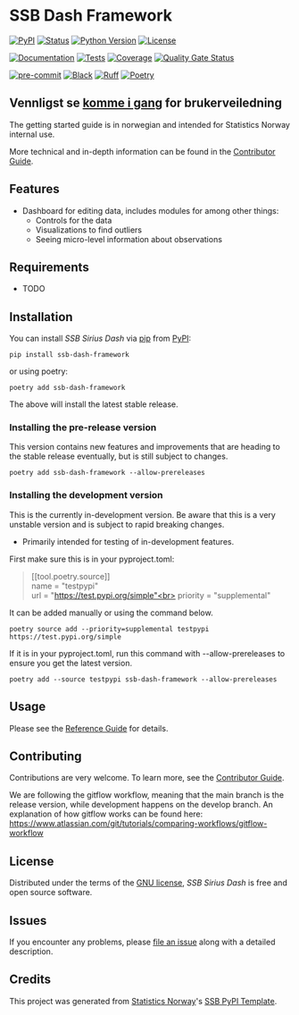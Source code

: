 # SSB Dash Framework

[![PyPI](https://img.shields.io/pypi/v/ssb-dash-framework.svg)][pypi status]
[![Status](https://img.shields.io/pypi/status/ssb-dash-framework.svg)][pypi status]
[![Python Version](https://img.shields.io/pypi/pyversions/ssb-dash-framework)][pypi status]
[![License](https://img.shields.io/pypi/l/ssb-dash-framework)][license]

[![Documentation](https://github.com/statisticsnorway/ssb-dash-framework/actions/workflows/docs.yml/badge.svg)][documentation]
[![Tests](https://github.com/statisticsnorway/ssb-dash-framework/actions/workflows/tests.yml/badge.svg)][tests]
[![Coverage](https://sonarcloud.io/api/project_badges/measure?project=statisticsnorway_ssb-dash-framework&metric=coverage)][sonarcov]
[![Quality Gate Status](https://sonarcloud.io/api/project_badges/measure?project=statisticsnorway_ssb-dash-framework&metric=alert_status)][sonarquality]

[![pre-commit](https://img.shields.io/badge/pre--commit-enabled-brightgreen?logo=pre-commit&logoColor=white)][pre-commit]
[![Black](https://img.shields.io/badge/code%20style-black-000000.svg)][black]
[![Ruff](https://img.shields.io/endpoint?url=https://raw.githubusercontent.com/astral-sh/ruff/main/assets/badge/v2.json)](https://github.com/astral-sh/ruff)
[![Poetry](https://img.shields.io/endpoint?url=https://python-poetry.org/badge/v0.json)][poetry]

[pypi status]: https://pypi.org/project/ssb-dash-framework/
[documentation]: https://statisticsnorway.github.io/ssb-dash-framework
[tests]: https://github.com/statisticsnorway/ssb-dash-framework/actions?workflow=Tests

[sonarcov]: https://sonarcloud.io/summary/overall?id=statisticsnorway_ssb-dash-framework
[sonarquality]: https://sonarcloud.io/summary/overall?id=statisticsnorway_ssb-dash-framework
[pre-commit]: https://github.com/pre-commit/pre-commit
[black]: https://github.com/psf/black
[poetry]: https://python-poetry.org/

## Vennligst se [komme i gang] for brukerveiledning

The getting started guide is in norwegian and intended for Statistics Norway internal use.

More technical and in-depth information can be found in the [Contributor Guide].

## Features
- Dashboard for editing data, includes modules for among other things:
    - Controls for the data
    - Visualizations to find outliers
    - Seeing micro-level information about observations

## Requirements

- TODO

## Installation

You can install _SSB Sirius Dash_ via [pip] from [PyPI]:

```console
pip install ssb-dash-framework
```
or using poetry:
```console
poetry add ssb-dash-framework
```

The above will install the latest stable release.

### Installing the pre-release version

This version contains new features and improvements that are heading to the stable release eventually, but is still subject to changes.

```console
poetry add ssb-dash-framework --allow-prereleases
```

### Installing the development version

This is the currently in-development version. Be aware that this is a very unstable version and is subject to rapid breaking changes.
- Primarily intended for testing of in-development features.

First make sure this is in your pyproject.toml:

> [[tool.poetry.source]]<br>
>name = "testpypi"<br>
>url = "https://test.pypi.org/simple"<br>
>priority = "supplemental"<br>

It can be added manually or using the command below.

```console
poetry source add --priority=supplemental testpypi https://test.pypi.org/simple
```

If it is in your pyproject.toml, run this command with --allow-prereleases to ensure you get the latest version.

```console
poetry add --source testpypi ssb-dash-framework --allow-prereleases
```

## Usage

Please see the [Reference Guide] for details.

## Contributing

Contributions are very welcome.
To learn more, see the [Contributor Guide].

We are following the gitflow workflow, meaning that the main branch is the release version, while development happens on the develop branch.
An explanation of how gitflow works can be found here: https://www.atlassian.com/git/tutorials/comparing-workflows/gitflow-workflow

## License

Distributed under the terms of the [GNU license][license],
_SSB Sirius Dash_ is free and open source software.

## Issues

If you encounter any problems,
please [file an issue] along with a detailed description.

## Credits

This project was generated from [Statistics Norway]'s [SSB PyPI Template].

[statistics norway]: https://www.ssb.no/en
[pypi]: https://pypi.org/
[ssb pypi template]: https://github.com/statisticsnorway/ssb-pypitemplate
[file an issue]: https://github.com/statisticsnorway/ssb-dash-framework/issues
[pip]: https://pip.pypa.io/

<!-- github-only -->

[license]: https://github.com/statisticsnorway/ssb-dash-framework/blob/main/LICENSE
[komme i gang]: https://github.com/statisticsnorway/ssb-dash-framework/blob/main/KOMME_I_GANG.md
[contributor guide]: https://github.com/statisticsnorway/ssb-dash-framework/blob/main/CONTRIBUTING.md
[reference guide]: https://statisticsnorway.github.io/ssb-dash-framework/reference.html
